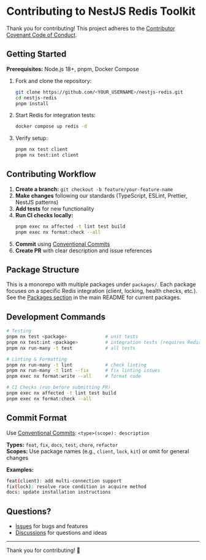 # Contributing to NestJS Redis Toolkit

Thank you for contributing! This project adheres to the [Contributor Covenant Code of Conduct](CODE_OF_CONDUCT.md).

## Getting Started

**Prerequisites:** Node.js 18+, pnpm, Docker Compose

1. Fork and clone the repository:

   ```bash
   git clone https://github.com/<YOUR_USERNAME>/nestjs-redis.git
   cd nestjs-redis
   pnpm install
   ```

2. Start Redis for integration tests:

   ```bash
   docker compose up redis -d
   ```

3. Verify setup:
   ```bash
   pnpm nx test client
   pnpm nx test:int client
   ```

## Contributing Workflow

1. **Create a branch:** `git checkout -b feature/your-feature-name`
2. **Make changes** following our standards (TypeScript, ESLint, Prettier, NestJS patterns)
3. **Add tests** for new functionality
4. **Run CI checks locally:**
   ```bash
   pnpm exec nx affected -t lint test build
   pnpm exec nx format:check --all
   ```
5. **Commit** using [Conventional Commits](https://conventionalcommits.org/)
6. **Create PR** with clear description and issue references

## Package Structure

This is a monorepo with multiple packages under `packages/`. Each package focuses on a specific Redis integration (client, locking, health checks, etc.). See the [Packages section](README.md#packages) in the main README for current packages.

## Development Commands

```bash
# Testing
pnpm nx test <package>              # unit tests
pnpm nx test:int <package>          # integration tests (requires Redis)
pnpm nx run-many -t test            # all tests

# Linting & Formatting
pnpm nx run-many -t lint            # check linting
pnpm nx run-many -t lint --fix      # fix linting issues
pnpm exec nx format:write --all     # format code

# CI Checks (run before submitting PR)
pnpm exec nx affected -t lint test build
pnpm exec nx format:check --all
```

## Commit Format

Use [Conventional Commits](https://conventionalcommits.org/): `<type>(scope): description`

**Types:** `feat`, `fix`, `docs`, `test`, `chore`, `refactor`  
**Scopes:** Use package names (e.g., `client`, `lock`, `kit`) or omit for general changes

**Examples:**

```bash
feat(client): add multi-connection support
fix(lock): resolve race condition in acquire method
docs: update installation instructions
```

## Questions?

- [Issues](https://github.com/CSenshi/nestjs-redis/issues) for bugs and features
- [Discussions](https://github.com/CSenshi/nestjs-redis/discussions) for questions and ideas

---

Thank you for contributing! 🚀
